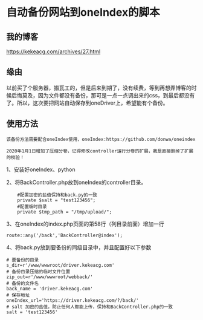 ﻿# 自动备份网站到oneIndex的脚本

## 我的博客
https://kekeacg.com/archives/27.html

## 缘由
以前买了个服务器，搬瓦工的，但是后来到期了，没有续费，等到再想弄博客的时候后悔莫及，因为文件都没有备份，那可是一点一点调出来的css，到最后都没有了。所以，这次要把网站自动保存到oneDriver上，希望能有个备份。

## 使用方法

`该备份方法需要配合oneIndex使用，oneIndex:https://github.com/donwa/oneindex`

`2020年1月1日增加了压缩分卷，记得修改controller运行分卷的扩展，我是直接删掉了扩展的校验！`

1、安装好oneIndex、python

2、将BackController.php放到oneIndex的controller目录。
```
	#配置加密的盐值保持和back.py的一致
	private $salt = "test123456";
	#配置临时目录
	private $tmp_path = "/tmp/upload/";
```

3、在oneIndex的index.php页面的第58行（列目录前面）增加一行
```
route::any('/back','BackController@index');
```

4、将back.py放到要备份的同级目录中，并且配置好以下参数
```
# 要备份的目录
s_dir=r'/www/wwwroot/driver.kekeacg.com'
# 备份目录压缩的临时文件位置
zip_out=r'/www/wwwroot/webback/'
# 备份的文件名
back_name = 'driver.kekeacg.com'
# 保存地址
oneIndex_url='https://driver.kekeacg.com/?/back/'
# salt 加密的盐值，防止任何人都能上传，保持和BackController.php的一致
salt = 'test123456'
```

